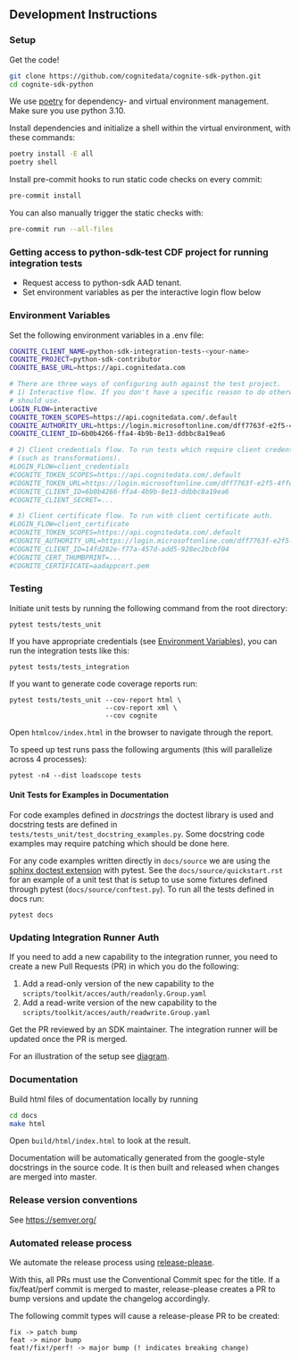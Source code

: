 ## Development Instructions

### Setup

Get the code!

```bash
git clone https://github.com/cognitedata/cognite-sdk-python.git
cd cognite-sdk-python
```

We use [poetry](https://pypi.org/project/poetry/) for dependency- and virtual environment management. Make sure you use python 3.10.

Install dependencies and initialize a shell within the virtual environment, with these commands:

```bash
poetry install -E all
poetry shell
```

Install pre-commit hooks to run static code checks on every commit:

```bash
pre-commit install
```

You can also manually trigger the static checks with:

```bash
pre-commit run --all-files
```

### Getting access to python-sdk-test CDF project for running integration tests

- Request access to python-sdk AAD tenant.
- Set environment variables as per the interactive login flow below

### Environment Variables

Set the following environment variables in a .env file:

```bash
COGNITE_CLIENT_NAME=python-sdk-integration-tests-<your-name>
COGNITE_PROJECT=python-sdk-contributor
COGNITE_BASE_URL=https://api.cognitedata.com

# There are three ways of configuring auth against the test project.
# 1) Interactive flow. If you don't have a specific reason to do otherwise, this is the method you
# should use.
LOGIN_FLOW=interactive
COGNITE_TOKEN_SCOPES=https://api.cognitedata.com/.default
COGNITE_AUTHORITY_URL=https://login.microsoftonline.com/dff7763f-e2f5-4ffd-9b8a-4ba4bafba5ea
COGNITE_CLIENT_ID=6b0b4266-ffa4-4b9b-8e13-ddbbc8a19ea6

# 2) Client credentials flow. To run tests which require client credentials to be set
# (such as transformations).
#LOGIN_FLOW=client_credentials
#COGNITE_TOKEN_SCOPES=https://api.cognitedata.com/.default
#COGNITE_TOKEN_URL=https://login.microsoftonline.com/dff7763f-e2f5-4ffd-9b8a-4ba4bafba5ea/oauth2/v2.0/token
#COGNITE_CLIENT_ID=6b0b4266-ffa4-4b9b-8e13-ddbbc8a19ea6
#COGNITE_CLIENT_SECRET=...

# 3) Client certificate flow. To run with client certificate auth.
#LOGIN_FLOW=client_certificate
#COGNITE_TOKEN_SCOPES=https://api.cognitedata.com/.default
#COGNITE_AUTHORITY_URL=https://login.microsoftonline.com/dff7763f-e2f5-4ffd-9b8a-4ba4bafba5ea
#COGNITE_CLIENT_ID=14fd282e-f77a-457d-add5-928ec2bcbf04
#COGNITE_CERT_THUMBPRINT=...
#COGNITE_CERTIFICATE=aadappcert.pem
```

### Testing

Initiate unit tests by running the following command from the root directory:

`pytest tests/tests_unit`

If you have appropriate credentials (see [Environment Variables](#environment-variables)), you can run the integration tests like this:

`pytest tests/tests_integration`

If you want to generate code coverage reports run:

```
pytest tests/tests_unit --cov-report html \
                        --cov-report xml \
                        --cov cognite
```

Open `htmlcov/index.html` in the browser to navigate through the report.

To speed up test runs pass the following arguments (this will parallelize across 4 processes):

```
pytest -n4 --dist loadscope tests
```

#### Unit Tests for Examples in Documentation

For code examples defined in *docstrings* the doctest library is used and docstring tests are defined in `tests/tests_unit/test_docstring_examples.py`. Some docstring code examples may require patching which should be done here.

For any code examples written directly in `docs/source` we are using the [sphinx doctest extension](https://www.sphinx-doc.org/en/master/usage/extensions/doctest.html) with pytest. See the `docs/source/quickstart.rst` for an example of a unit test that is setup to use some fixtures defined through pytest (`docs/source/conftest.py`). To run all the tests defined in docs run:

```
pytest docs
```

### Updating Integration Runner Auth

If you need to add a new capability to the integration runner, you need to create a new Pull Requests (PR) in which
you do the following:

1. Add a read-only version of the new capability to the `scripts/toolkit/acces/auth/readonly.Group.yaml`
2. Add a read-write version of the new capability to the `scripts/toolkit/acces/auth/readwrite.Group.yaml`

Get the PR reviewed by an SDK maintainer. The integration runner will be updated once the PR is merged.

For an illustration of the setup see [diagram](https://miro.com/app/board/uXjVIbOg5zw=/).

### Documentation

Build html files of documentation locally by running

```bash
cd docs
make html
```

Open `build/html/index.html` to look at the result.

Documentation will be automatically generated from the google-style docstrings in the source code.
It is then built and released when changes are merged into master.

### Release version conventions

See https://semver.org/

### Automated release process
We automate the release process using [release-please](https://github.com/googleapis/release-please).

With this, all PRs must use the Conventional Commit spec for the title. If a fix/feat/perf commit is merged to master, release-please creates a PR to bump versions and update the changelog accordingly.

The following commit types will cause a release-please PR to be created:
```
fix -> patch bump
feat -> minor bump
feat!/fix!/perf! -> major bump (! indicates breaking change)
```
